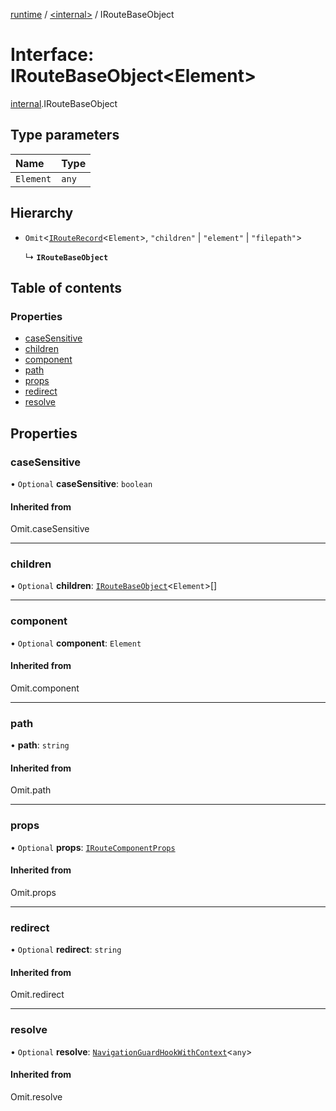 [runtime](../overview.md) / [<internal\>](../modules/internal_.md) / IRouteBaseObject

# Interface: IRouteBaseObject<Element\>

[internal](../modules/internal_.md).IRouteBaseObject

## Type parameters

| Name | Type |
| :------ | :------ |
| `Element` | `any` |

## Hierarchy

- `Omit`<[`IRouteRecord`](IRouteRecord.md)<`Element`\>, ``"children"`` \| ``"element"`` \| ``"filepath"``\>

  ↳ **`IRouteBaseObject`**

## Table of contents

### Properties

- [caseSensitive](internal_.IRouteBaseObject.md#casesensitive)
- [children](internal_.IRouteBaseObject.md#children)
- [component](internal_.IRouteBaseObject.md#component)
- [path](internal_.IRouteBaseObject.md#path)
- [props](internal_.IRouteBaseObject.md#props)
- [redirect](internal_.IRouteBaseObject.md#redirect)
- [resolve](internal_.IRouteBaseObject.md#resolve)

## Properties

### caseSensitive

• `Optional` **caseSensitive**: `boolean`

#### Inherited from

Omit.caseSensitive

___

### children

• `Optional` **children**: [`IRouteBaseObject`](internal_.__Users_user_project_shuvi_packages_router_lib_index_.IRouteBaseObject.md)<`Element`\>[]

___

### component

• `Optional` **component**: `Element`

#### Inherited from

Omit.component

___

### path

• **path**: `string`

#### Inherited from

Omit.path

___

### props

• `Optional` **props**: [`IRouteComponentProps`](../modules/internal_.__Users_user_project_shuvi_packages_router_lib_index_.md#iroutecomponentprops)

#### Inherited from

Omit.props

___

### redirect

• `Optional` **redirect**: `string`

#### Inherited from

Omit.redirect

___

### resolve

• `Optional` **resolve**: [`NavigationGuardHookWithContext`](internal_.__Users_user_project_shuvi_packages_router_lib_index_.NavigationGuardHookWithContext.md)<`any`\>

#### Inherited from

Omit.resolve
